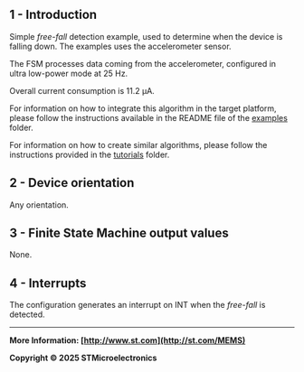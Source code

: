 ## 1 - Introduction

Simple *free-fall* detection example, used to determine when the device is falling down. The examples uses the accelerometer sensor.

The FSM processes data coming from the accelerometer, configured in ultra low-power mode at 25 Hz.

Overall current consumption is 11.2 µA.

For information on how to integrate this algorithm in the target platform, please follow the instructions available in the README file of the [examples](../../../examples) folder.

For information on how to create similar algorithms, please follow the instructions provided in the [tutorials](../../../tutorials) folder.

## 2 - Device orientation

Any orientation.

## 3 - Finite State Machine output values

None.

## 4 - Interrupts

The configuration generates an interrupt on INT when the *free-fall* is detected.

------

**More Information: [http://www.st.com](http://st.com/MEMS)**

**Copyright © 2025 STMicroelectronics**